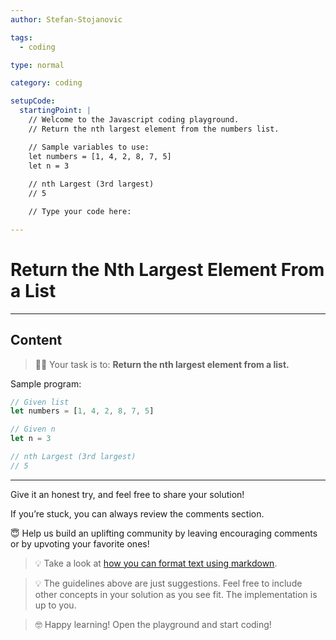 ```yaml
---
author: Stefan-Stojanovic

tags:
  - coding

type: normal

category: coding

setupCode:
  startingPoint: |
    // Welcome to the Javascript coding playground.
    // Return the nth largest element from the numbers list.

    // Sample variables to use:
    let numbers = [1, 4, 2, 8, 7, 5]
    let n = 3
    
    // nth Largest (3rd largest)
    // 5

    // Type your code here:

---
```


# Return the Nth Largest Element From a List

---

## Content

> 👩‍💻 Your task is to: **Return the nth largest element from a list.**

Sample program:
```javascript
// Given list
let numbers = [1, 4, 2, 8, 7, 5]

// Given n
let n = 3

// nth Largest (3rd largest)
// 5
```

---

Give it an honest try, and feel free to share your solution!

If you’re stuck, you can always review the comments section.

😇 Help us build an uplifting community by leaving encouraging comments or by upvoting your favorite ones!

> 💡 Take a look at [how you can format text using markdown](https://www.enki.com/glossary/general/markdown-formatting).

> 💡 The guidelines above are just suggestions. Feel free to include other concepts in your solution as you see fit. The implementation is up to you.

> 🤓 Happy learning! Open the playground and start coding!

